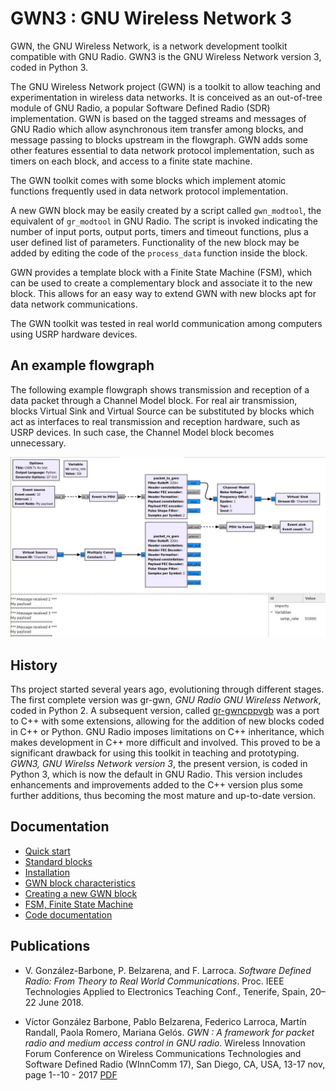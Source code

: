 # GWN3 : GNU Wireless Network 3


GWN, the GNU Wireless Network, is a network development toolkit compatible with GNU Radio. GWN3 is the GNU Wireless Network version 3, coded in Python 3.

The GNU Wireless Network project (GWN) is a toolkit to allow teaching and experimentation in wireless data networks. It is conceived as an out-of-tree module of GNU Radio, a popular Software Defined Radio (SDR) implementation. GWN is based on the tagged streams and messages of GNU Radio which allow asynchronous item transfer among blocks, and message passing to blocks upstream in the flowgraph. GWN adds some other features essential to data network protocol implementation, such as timers on each block, and access to a finite state machine.

The GWN toolkit comes with some blocks which implement atomic functions frequently used in data network protocol implementation. 

A new GWN block may be easily created by a script called `gwn_modtool`, the equivalent of `gr_modtool` in GNU Radio. The script is invoked indicating the number of input ports, output ports, timers and timeout functions, plus a user defined list of parameters. Functionality of the new block may be added by editing the code of the `process_data` function inside the block.

GWN provides a template block with a Finite State Machine (FSM), which can be used to create a complementary block and associate it to the new block. This allows for an easy way to extend GWN with new blocks apt for data network communications.

The GWN toolkit was tested in real world communication among computers using USRP hardware devices.

## An example flowgraph

The following example flowgraph shows transmission and reception of a data packet through a Channel Model block. For real air transmission, blocks Virtual Sink and Virtual Source can be substituted by blocks which act as interfaces to real transmission and reception hardware, such as USRP devices. In such case, the Channel Model block becomes unnecessary.

![Packet Tx Rx through channel](examples/gwn_msg_tx_rx_channel_test.jpg)


## History

Ths project started several years ago, evolutioning through different stages. The first complete version was gr-gwn, _GNU Radio GNU Wireless Network_, coded in Python 2. A subsequent version, called [gr-gwncppvgb](https://github.com/vagonbar/gr-gwncppvgb) was a port to C++ with some extensions, allowing for the addition of new blocks coded in C++ or Python. GNU Radio imposes limitations on C++ inheritance, which makes development in C++ more difficult and involved. This proved to be a significant drawback for using this toolkit in teaching and prototyping. _GWN3, GNU Wirelss Network version 3_, the present version, is coded in Python 3, which is now the default in GNU Radio. This version includes enhancements and improvements added to the C++ version plus some further additions, thus becoming the most mature and up-to-date version. 


## Documentation

- [Quick start](libgwn/docs/QuickStart.md)
- [Standard blocks](libgwn/docs/StandardBlocks.md)
- [Installation](libgwn/docs/Installation.md)
- [GWN block characteristics](libgwn/docs/GWN3Block.md)
- [Creating a new GWN block](libgwn/docs/NewBlock.md)
- [FSM, Finite State Machine](libgwn/docs/FSM.md)
- [Code documentation](https://htmlpreview.github.io/?https://github.com/vagonbar/gr-gwn3/blob/master/libgwn/html/index.html)


## Publications

* V. González-Barbone, P. Belzarena, and F. Larroca. _Software Defined Radio: From Theory to Real World Communications_. Proc. IEEE Technologies Applied to
Electronics Teaching Conf., Tenerife, Spain, 20–22 June 2018.

* Víctor González Barbone, Pablo Belzarena, Federico Larroca, Martín Randall, Paola Romero, Mariana Gelós. _GWN : A framework for packet radio and medium access control in GNU radio_.   Wireless Innovation Forum Conference on Wireless Communications Technologies and Software Defined Radio (WInnComm 17), San Diego, CA, USA, 13-17 nov, page 1--10 - 2017 [PDF](https://iie.fing.edu.uy/publicaciones/2017/GBLRRG17/GBLRRG17.pdf)

